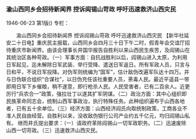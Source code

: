 ### 渝山西同乡会招待新闻界  控诉阎锡山苛政  呼吁迅速救济山西灾民

1946-06-23
第1版()
专栏：

　　渝山西同乡会招待新闻界
    控诉阎锡山苛政
    呼吁迅速救济山西灾民
    【新华社延安二十日电】重庆民主报载，山西同乡会四月三十日下午二时，假青年会交谊厅招待重庆市新闻界。由该会理事长井国华报告自胜利以来山西民生疾苦，及阎锡山在其统治区各种苛政。（一）军事方面：自抗战胜利以后，阎锡山进入太原，为利用日军起见，迄未解除日军武装、举行受降、遣送日军返日。所有军政人员，只言与日和平，不说日军投降。对伪军则统编为“国军”，估计敌伪改遍军队达十四万。并与日伪联合组织“合谋社”，以日伪充任该社重要人员，荼毒人民。最近平遥县一带即用日军下乡催粮，稍不遂意，即行枪杀人民。人民受害者，已有二百余人。近更厉行“兵农合一”政策，强拉壮丁以遂其扩军阴谋。（二）政治方面：其中心组织即民族革命同志会，统制山西军事政治，执行特殊任务。此种组织遍布于山西各地者，已有五十余单位。（三）经济方面：山西经济阎氏向取统制政策，工商各业不准人民自由经营。自胜利以来，没收敌伪银行公司产业约五千亿元，均归阎锡山私有。
    继而井氏提出要求：（一）请政府革除阎锡山一切军政职务。（二）迅速废除山西一切苛政。（三）迅速救济山西灾民。
